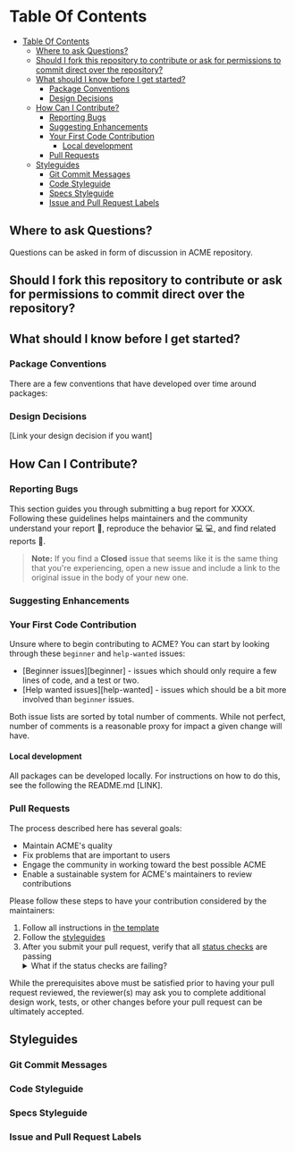 # Table Of Contents

- [Table Of Contents](#table-of-contents)
  - [Where to ask Questions?](#where-to-ask-questions)
  - [Should I fork this repository to contribute or ask for permissions to commit direct over the repository?](#should-i-fork-this-repository-to-contribute-or-ask-for-permissions-to-commit-direct-over-the-repository)
  - [What should I know before I get started?](#what-should-i-know-before-i-get-started)
    - [Package Conventions](#package-conventions)
    - [Design Decisions](#design-decisions)
  - [How Can I Contribute?](#how-can-i-contribute)
    - [Reporting Bugs](#reporting-bugs)
    - [Suggesting Enhancements](#suggesting-enhancements)
    - [Your First Code Contribution](#your-first-code-contribution)
      - [Local development](#local-development)
    - [Pull Requests](#pull-requests)
  - [Styleguides](#styleguides)
    - [Git Commit Messages](#git-commit-messages)
    - [Code Styleguide](#code-styleguide)
    - [Specs Styleguide](#specs-styleguide)
    - [Issue and Pull Request Labels](#issue-and-pull-request-labels)

## Where to ask Questions?

Questions can be asked in form of discussion in ACME repository.

## Should I fork this repository to contribute or ask for permissions to commit direct over the repository?
  
## What should I know before I get started?

### Package Conventions

There are a few conventions that have developed over time around packages:

### Design Decisions

[Link your design decision if you want]

## How Can I Contribute?

### Reporting Bugs

This section guides you through submitting a bug report for XXXX. Following these guidelines helps maintainers and the community understand your report :pencil:, reproduce the behavior :computer: :computer:, and find related reports :mag_right:.

> **Note:** If you find a **Closed** issue that seems like it is the same thing that you're experiencing, open a new issue and include a link to the original issue in the body of your new one.

### Suggesting Enhancements

### Your First Code Contribution

Unsure where to begin contributing to ACME? You can start by looking through these `beginner` and `help-wanted` issues:

- [Beginner issues][beginner] - issues which should only require a few lines of code, and a test or two.
- [Help wanted issues][help-wanted] - issues which should be a bit more involved than `beginner` issues.

Both issue lists are sorted by total number of comments. While not perfect, number of comments is a reasonable proxy for impact a given change will have.

#### Local development

All packages can be developed locally. For instructions on how to do this, see the following the README.md [LINK].

### Pull Requests

The process described here has several goals:

- Maintain ACME's quality
- Fix problems that are important to users
- Engage the community in working toward the best possible ACME
- Enable a sustainable system for ACME's maintainers to review contributions

Please follow these steps to have your contribution considered by the maintainers:

1. Follow all instructions in [the template](PULL_REQUEST_TEMPLATE.md)
2. Follow the [styleguides](#styleguides)
3. After you submit your pull request, verify that all [status checks](https://help.github.com/articles/about-status-checks/) are passing <details><summary>What if the status checks are failing?</summary>If a status check is failing, and you believe that the failure is unrelated to your change, please leave a comment on the pull request explaining why you believe the failure is unrelated. A maintainer will re-run the status check for you. If we conclude that the failure was a false positive, then we will open an issue to track that problem with our status check suite.</details>

While the prerequisites above must be satisfied prior to having your pull request reviewed, the reviewer(s) may ask you to complete additional design work, tests, or other changes before your pull request can be ultimately accepted.

## Styleguides

### Git Commit Messages

### Code Styleguide

### Specs Styleguide

### Issue and Pull Request Labels